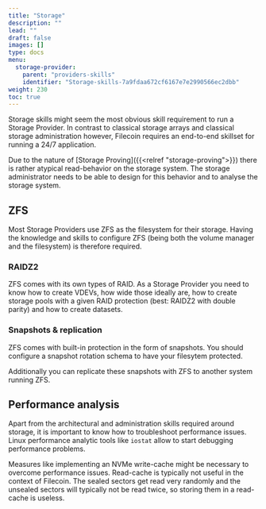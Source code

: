 ```yaml
---
title: "Storage"
description: ""
lead: ""
draft: false
images: []
type: docs
menu:
  storage-provider:
    parent: "providers-skills"
    identifier: "Storage-skills-7a9fdaa672cf6167e7e2990566ec2dbb"
weight: 230
toc: true
---
```

Storage skills might seem the most obvious skill requirement to run a Storage Provider. In contrast to classical storage arrays and classical storage administration however, Filecoin requires an end-to-end skillset for running a 24/7 application.

Due to the nature of [Storage Proving]({{<relref "storage-proving">}}) there is rather atypical read-behavior on the storage system. The storage administrator needs to be able to design for this behavior and to analyse the storage system.

## ZFS
Most Storage Providers use ZFS as the filesystem for their storage. Having the knowledge and skills to configure ZFS (being both the volume manager and the filesystem) is therefore required.
### RAIDZ2
ZFS comes with its own types of RAID. As a Storage Provider you need to know how to create VDEVs, how wide those ideally are, how to create storage pools with a given RAID protection (best: RAIDZ2 with double parity) and how to create datasets.
### Snapshots & replication
ZFS comes with built-in protection in the form of snapshots. You should configure a snapshot rotation schema to have your filesytem protected.

Additionally you can replicate these snapshots with ZFS to another system running ZFS.

## Performance analysis
Apart from the architectural and administration skills required around storage, it is important to know how to troubleshoot performance issues. Linux performance analytic tools like `iostat` allow to start debugging performance problems. 

Measures like implementing an NVMe write-cache might be necessary to overcome performance issues. Read-cache is typically not useful in the context of Filecoin. The sealed sectors get read very randomly and the unsealed sectors will typically not be read twice, so storing them in a read-cache is useless.

